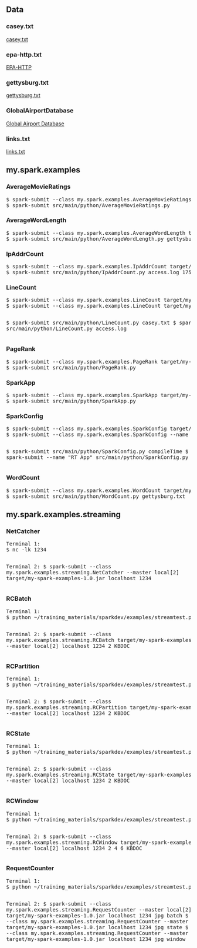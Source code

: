 <h2>Data</h2>

<h3>casey.txt</h3>

<p><a href="https://github.com/hagenhaus/my-spark-examples/blob/master/data/casey.txt">casey.txt</a></p>

<h3>epa-http.txt</h3>

<p><a href="http://ita.ee.lbl.gov/html/contrib/EPA-HTTP.html">EPA-HTTP</a></p>

<h3>gettysburg.txt</h3>

<p><a href="https://github.com/hagenhaus/my-spark-examples/blob/master/data/gettysburg.txt">gettysburg.txt</a></p>

<h3>GlobalAirportDatabase</h3>

<p><a href="http://www.partow.net/miscellaneous/airportdatabase/">Global Airport Database</a></p>

<h3>links.txt</h3>

<p><a href="https://github.com/hagenhaus/my-spark-examples/blob/master/data/links.txt">links.txt</a></p>

<h2>my.spark.examples</h2>

<h3>AverageMovieRatings</h3>
<pre>
$ spark-submit --class my.spark.examples.AverageMovieRatings target/my-spark-examples-1.0.jar
$ spark-submit src/main/python/AverageMovieRatings.py
</pre>

<h3>AverageWordLength</h3>
<pre>
$ spark-submit --class my.spark.examples.AverageWordLength target/my-spark-examples-1.0.jar gettysburg.txt
$ spark-submit src/main/python/AverageWordLength.py gettysburg.txt
</pre>

<h3>IpAddrCount</h3>
<pre>
$ spark-submit --class my.spark.examples.IpAddrCount target/my-spark-examples-1.0.jar access.log 175.44.24.82
$ spark-submit src/main/python/IpAddrCount.py access.log 175.44.24.82
</pre>

<h3>LineCount</h3>
<pre>
$ spark-submit --class my.spark.examples.LineCount target/my-spark-examples-1.0.jar casey.txt
$ spark-submit --class my.spark.examples.LineCount target/my-spark-examples-1.0.jar access.log

$ spark-submit src/main/python/LineCount.py casey.txt
$ spark-submit src/main/python/LineCount.py access.log
</pre>

<h3 id="pagerank">PageRank</h3>
<pre>
$ spark-submit --class my.spark.examples.PageRank target/my-spark-examples-1.0.jar
$ spark-submit src/main/python/PageRank.py
</pre>

<h3 id="sparkapp">SparkApp</h3>
<pre>
$ spark-submit --class my.spark.examples.SparkApp target/my-spark-examples-1.0.jar
$ spark-submit src/main/python/SparkApp.py
</pre>

<h3 id="sparkconfig">SparkConfig</h3>
<pre>
$ spark-submit --class my.spark.examples.SparkConfig target/my-spark-examples-1.0.jar compileTime
$ spark-submit --class my.spark.examples.SparkConfig --name "RT App" target/my-spark-examples-1.0.jar runTime

$ spark-submit src/main/python/SparkConfig.py compileTime
$ spark-submit --name "RT App" src/main/python/SparkConfig.py runTime
</pre>

<h3>WordCount</h3>
<pre>
$ spark-submit --class my.spark.examples.WordCount target/my-spark-examples-1.0.jar gettysburg.txt
$ spark-submit src/main/python/WordCount.py gettysburg.txt
</pre>

<h2>my.spark.examples.streaming</h2>
<h3>NetCatcher</h3>
<pre>
Terminal 1:
$ nc -lk 1234

Terminal 2:
$ spark-submit --class my.spark.examples.streaming.NetCatcher --master local[2] target/my-spark-examples-1.0.jar localhost 1234
</pre>

<h3>RCBatch</h3>
<pre>
Terminal 1:
$ python ~/training_materials/sparkdev/examples/streamtest.py localhost 1234 20 /home/training/training_materials/sparkdev/data/weblogs/*

Terminal 2:
$ spark-submit --class my.spark.examples.streaming.RCBatch target/my-spark-examples-1.0.jar --master local[2] localhost 1234 2 KBDOC
</pre>

<h3>RCPartition</h3>
<pre>
Terminal 1:
$ python ~/training_materials/sparkdev/examples/streamtest.py localhost 1234 20 /home/training/training_materials/sparkdev/data/weblogs/*

Terminal 2:
$ spark-submit --class my.spark.examples.streaming.RCPartition target/my-spark-examples-1.0.jar --master local[2] localhost 1234 2 KBDOC
</pre>

<h3>RCState</h3>
<pre>
Terminal 1:
$ python ~/training_materials/sparkdev/examples/streamtest.py localhost 1234 20 /home/training/training_materials/sparkdev/data/weblogs/*

Terminal 2:
$ spark-submit --class my.spark.examples.streaming.RCState target/my-spark-examples-1.0.jar --master local[2] localhost 1234 2 KBDOC
</pre>

<h3>RCWindow</h3>
<pre>
Terminal 1:
$ python ~/training_materials/sparkdev/examples/streamtest.py localhost 1234 20 /home/training/training_materials/sparkdev/data/weblogs/*

Terminal 2:
$ spark-submit --class my.spark.examples.streaming.RCWindow target/my-spark-examples-1.0.jar --master local[2] localhost 1234 2 4 6 KBDOC
</pre>

<h3>RequestCounter</h3>
<pre>
Terminal 1:
$ python ~/training_materials/sparkdev/examples/streamtest.py localhost 1234 20 /home/training/training_materials/sparkdev/data/weblogs/*

Terminal 2:
$ spark-submit --class my.spark.examples.streaming.RequestCounter --master local[2] target/my-spark-examples-1.0.jar localhost 1234 jpg batch
$ spark-submit --class my.spark.examples.streaming.RequestCounter --master local[2] target/my-spark-examples-1.0.jar localhost 1234 jpg state
$ spark-submit --class my.spark.examples.streaming.RequestCounter --master local[2] target/my-spark-examples-1.0.jar localhost 1234 jpg window
</pre>
